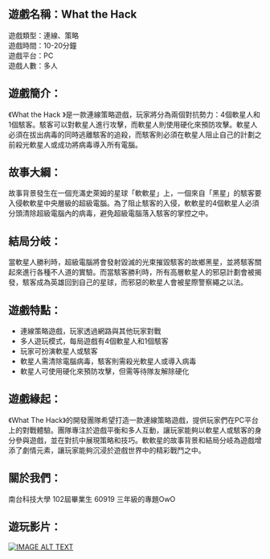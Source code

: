 ## 遊戲名稱：What the Hack

遊戲類型：連線、策略  
遊戲時間：10-20分鐘   
遊戲平台：PC  
遊戲人數：多人  

## 遊戲簡介：
《What the Hack
》是一款連線策略遊戲，玩家將分為兩個對抗勢力：4個軟星人和1個駭客。駭客可以對軟星人進行攻擊，而軟星人則使用硬化來預防攻擊。軟星人必須在拔出病毒的同時逃離駭客的追殺，而駭客則必須在軟星人阻止自己的計劃之前殺光軟星人或成功將病毒導入所有電腦。

## 故事大綱：
故事背景發生在一個充滿史萊姆的星球「軟軟星」上，一個來自「黑星」的駭客要入侵軟軟星中央層級的超級電腦。為了阻止駭客的入侵，軟軟星的4個軟星人必須分頭清除超級電腦內的病毒，避免超級電腦落入駭客的掌控之中。

## 結局分岐：
當軟星人勝利時，超級電腦將會發射毀滅的光束摧毀駭客的故鄉黑星，並將駭客關起來進行各種不人道的實驗。而當駭客勝利時，所有高層軟星人的邪惡計劃會被揭發，駭客成為英雄回到自己的星球，而邪惡的軟星人會被星際警察繩之以法。

## 遊戲特點：
- 連線策略遊戲，玩家透過網路與其他玩家對戰
- 多人遊玩模式，每局遊戲有4個軟星人和1個駭客
- 玩家可扮演軟星人或駭客
- 軟星人需清除電腦病毒，駭客則需殺光軟星人或導入病毒
- 軟星人可使用硬化來預防攻擊，但需等待隊友解除硬化

## 遊戲緣起：
《What The Hack》的開發團隊希望打造一款連線策略遊戲，提供玩家們在PC平台上的對戰體驗。團隊專注於遊戲平衡和多人互動，讓玩家能夠以軟星人或駭客的身分參與遊戲，並在對抗中展現策略和技巧。軟軟星的故事背景和結局分岐為遊戲增添了劇情元素，讓玩家能夠沉浸於遊戲世界中的精彩戰鬥之中。

## 關於我們：
南台科技大學 102屆畢業生 60919 三年級的專題OwO

## 遊玩影片：
[![IMAGE ALT TEXT](http://img.youtube.com/vi/qtVlvAbYyiE/0.jpg)](https://www.youtube.com/watch?v=qtVlvAbYyiE "Unity Snake Game")
